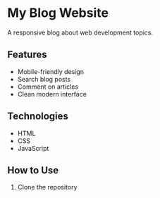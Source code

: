 # My Blog Website

A responsive blog about web development topics.

## Features

- Mobile-friendly design
- Search blog posts
- Comment on articles
- Clean modern interface

## Technologies

- HTML
- CSS
- JavaScript

## How to Use

1. Clone the repository
